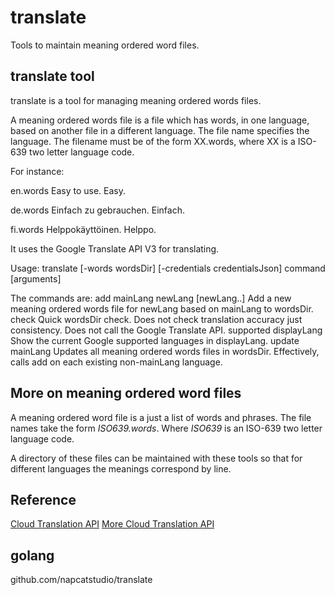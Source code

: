 # translate

Tools to maintain meaning ordered word files.

## translate tool

translate is a tool for managing meaning ordered words files.

A meaning ordered words file is a file which has words, in one language,
based on another file in a different language.  The file name specifies the
language.  The filename must be of the form XX.words, where XX is a ISO-639
two letter language code.

For instance:

en.words
Easy to use.
Easy.

de.words
Einfach zu gebrauchen.
Einfach.

fi.words
Helppokäyttöinen.
Helppo.

It uses the Google Translate API V3 for translating.

Usage:
	translate [-words wordsDir] [-credentials credentialsJson] command [arguments]

The commands are:
	add mainLang newLang [newLang..]
	  Add a new meaning ordered words file for newLang based on mainLang to
	  wordsDir.
	check
	  Quick wordsDir check.  Does not check translation accuracy just
	  consistency.  Does not call the Google Translate API.
	supported displayLang
	  Show the current Google supported languages in displayLang.
	update mainLang
	  Updates all meaning ordered words files in wordsDir.  Effectively,
	  calls add on each existing non-mainLang language.

## More on meaning ordered word files

A meaning ordered word file is a just a list of words and phrases.  The file
names take the form *ISO639.words*.  Where *ISO639* is an ISO-639 two letter language code.

A directory of these files can be maintained with these tools so that for different languages the meanings correspond by line.

## Reference

[Cloud Translation API](https://pkg.go.dev/cloud.google.com/go/translate/apiv3)
[More Cloud Translation API](https://pkg.go.dev/google.golang.org/genproto/googleapis/cloud/translate/v3)

## golang

github.com/napcatstudio/translate